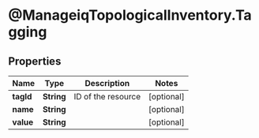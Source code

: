 # @ManageiqTopologicalInventory.Tagging

## Properties
Name | Type | Description | Notes
------------ | ------------- | ------------- | -------------
**tagId** | **String** | ID of the resource | [optional] 
**name** | **String** |  | [optional] 
**value** | **String** |  | [optional] 


